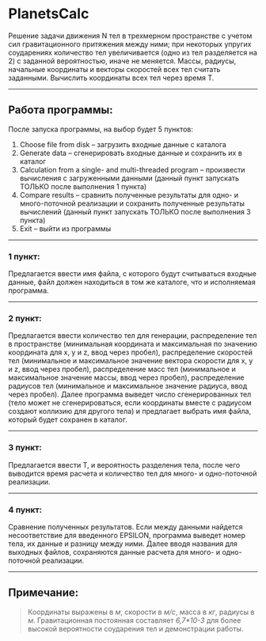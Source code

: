 # PlanetsCalc
Решение задачи движения N тел в трехмерном пространстве с учетом сил гравитационного притяжения между ними; 
при некоторых упругих соударениях количество тел увеличивается (одно из тел разделяется на 2) с заданной вероятностью, иначе не меняется. 
Массы, радиусы, начальные координаты и векторы скоростей всех тел считать заданными. Вычислить координаты всех тел через время T.
___
## Работа программы:
После запуска программы, на выбор будет 5 пунктов:
1. Choose file from disk – загрузить входные данные с каталога
2. Generate data – сгенерировать входные данные и сохранить их в каталог
3. Calculation from a single- and multi-threaded program – произвести вычисления с загруженными данными (данный пункт запускать ТОЛЬКО после выполнения 1 пункта)
4. Compare results – сравнить полученные результаты для одно- и много-поточной реализации и сохранить полученные результаты вычислений (данный пункт запускать ТОЛЬКО после выполнения 3 пункта)
5. Exit – выйти из программы
___
### 1 пункт:
Предлагается ввести имя файла, с которого будут считываться входные данные, файл должен находиться в том же каталоге, что и исполняемая программа.
___
### 2 пункт:
Предлагается ввести количество тел для генерации, распределение тел в пространстве (минимальная координата и максимальная по значению координата для x, y и z, ввод через пробел), распределение скоростей тел (минимальное и максимальное значение вектора скорости для x, y и z, ввод через пробел), распределение масс тел (минимальное и максимальное значение массы, ввод через пробел), распределение радиусов тел (минимальное и максимальное значение радиуса, ввод через пробел).
Далее программа выведет число сгенерированных тел (тело может не сгенерироваться, если координаты вместе с радиусом создают коллизию для другого тела) и предлагает выбрать имя файла, который будет сохранен в каталог.
___
### 3 пункт:
Предлагается ввести T, и вероятность разделения тела, после чего выводится время расчета и количество тел для много- и одно-поточной реализации.
___
### 4 пункт:
Сравнение полученных результатов. Если между данными найдется несоответствие для введенного EPSILON, программа выведет номер тела, их данные и разницу между ними. Далее вводя названия для выходных файлов, сохраняются данные расчета для много- и одно-поточной реализации.
___
## Примечание:
> Координаты выражены в _м_, скорости в _м/с_, масса в _кг_, радиусы в _м_. Гравитационная постоянная составляет _6,7*10-3_ для более высокой вероятности соударения тел и демонстрации работы.
